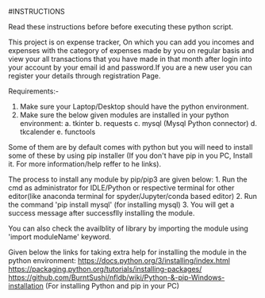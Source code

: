 

#INSTRUCTIONS 

Read these instructions before before executing these python script.

This project is on expense tracker, On which you can add you incomes and expenses with the category of expenses made by you on regular basis and view your all transactions that you have made in that month after login into your account by your email id and password.If you are a new user you can register your details through registration Page.


Requirements:-
1. Make sure your Laptop/Desktop should have the python environment.
2. Make sure the below given modules are installed in your python environment:
	a. tkinter 
	b. requests
	c. mysql (Mysql Python connector)
	d. tkcalender 
	e. functools

  Some of them are by default comes with python but you will need to install some of these by using pip installer (If you don't have pip in you PC, Install it. For more information/help reffer to he links).

  The process to install any module by pip/pip3 are given below:
  	1. Run the cmd as administrator for IDLE/Python or respective terminal for other editor(like anaconda terminal for spyder/Jupyter/conda based editor)
	2. Run the command 'pip install mysql' (for installing mysql)
	3. You will get a success message after successflly installing the module.


 You can also check the availblity of library by importing the module using 'import moduleName' keyword.

Given below the links for taking extra help for installing the module in the python environment:
	https://docs.python.org/3/installing/index.html
	https://packaging.python.org/tutorials/installing-packages/
	https://github.com/BurntSushi/nfldb/wiki/Python-&-pip-Windows-installation (For installing Python and pip in your PC)

